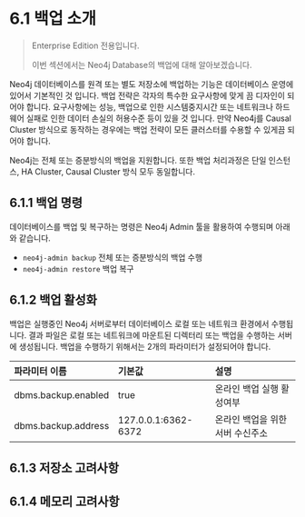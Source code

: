 # 6.1 백업 소개

> Enterprise Edition 전용입니다.
>
> 이번 섹션에서는 Neo4j Database의 백업에 대해 알아보겠습니다.

Neo4j 데이터베이스를 원격 또는 별도 저장소에 백업하는 기능은 데이터베이스 운영에 있어서 기본적인 것 입니다. 백업 전략은 각자의 특수한 요구사항에 맞게 끔 디자인이 되어야 합니다. 요구사항에는 성능, 백업으로 인한 시스템중지시간 또는 네트워크나 하드웨어 실패로 인한 데이터 손실의 허용수준 등이 있을 것 입니다. 만약 Neo4j를 Causal Cluster 방식으로 동작하는 경우에는 백업 전략이 모든 클러스터를 수용할 수 있게끔 되어야 합니다.

Neo4j는 전체 또는 증분방식의 백업을 지원합니다. 또한 백업 처리과정은 단일 인스턴스, HA Cluster, Causal Cluster 방식 모두 동일합니다.

## 6.1.1 백업 명령

데이터베이스를 백업 및 복구하는 명령은 Neo4j Admin 툴을 활용하여 수행되며 아래와 같습니다.

* `neo4j-admin backup` 전체 또는 증분방식의 백업 수행
* `neo4j-admin restore` 백업 복구

## 6.1.2 백업 활성화

백업은 실행중인 Neo4j 서버로부터 데이터베이스 로컬 또는 네트워크 환경에서 수행됩니다. 결과 파일은 로컬 또는 네트워크에 마운트된 디렉터리 또는 백업을 수행하는 서버에 생성됩니다. 백업을 수행하기 위해서는 2개의 파라미터가 설정되어야 합니다.

| 파라미터 이름 | 기본값 | 설명 |
| :--- | :--- | :--- |
| dbms.backup.enabled | true | 온라인 백업 실행 활성여부 |
| dbms.backup.address | 127.0.0.1:6362-6372 | 온라인 백업을 위한 서버 수신주소 |

## 6.1.3 저장소 고려사항

## 6.1.4 메모리 고려사항



